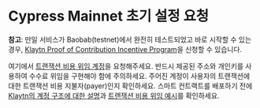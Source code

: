 # Cypress Mainnet 초기 설정 요청 <a id="request-for-initial-setup-on-cypress-mainnet"></a>

**참고**: 만일 서비스가 Baobab\(testnet\)에서 완전히 테스트되었고 바로 시작할 수 있는 경우, [Klaytn Proof of Contribution Incentive Program](https://docs.klaytn.com/klaytn/design/token-economy#incentive-programs)을 신청할 수 있습니다.

여기에서 [트랜잭션 비용 위임 계정](https://klaytn.typeform.com/to/op3xWQ)을 요청해주세요. 반드시 제공된 주소와 개인키를 사용하여 수수료 위임을 구현해야 함에 주의하세요. 주어진 계정이 사용자의 트랜잭션에 대한 트랜잭션 비용 지불자(payer)인지 확인하세요. 스마트 컨트랙트를 배포하기 전에 [Klaytn의 계정 구조에 대한 설명](https://docs.klaytn.com/klaytn/design/accounts)과 [트랜잭션 비용 위임 예시](https://docs.klaytn.com/bapp/tutorials/fee-delegation-example)를 확인하세요.



